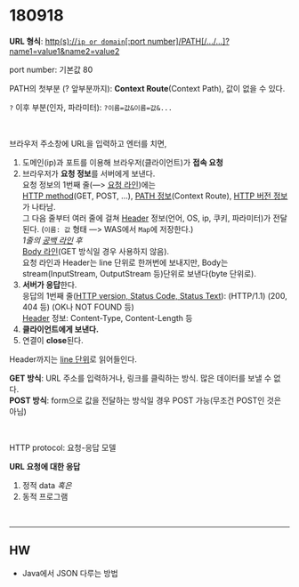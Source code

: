 # 180918

**URL 형식**: <u>http(s)://`ip or domain`[:port number]/PATH[/.../...]?name1=value1&name2=value2</u>

port number: 기본값 80

PATH의 첫부분 (? 앞부분까지): **Context Route**(Context Path), 값이 없을 수 있다.

`?` 이후 부분(인자, 파라미터): `?이름=값&이름=값&...`

<br>

브라우저 주소창에 URL을 입력하고 엔터를 치면,

1. 도메인(ip)과 포트를 이용해 브라우저(클라이언트)가 **접속 요청**
2. 브라우저가 **요청 정보**를 서버에게 보낸다.  
   요청 정보의 1번째 줄(—> <u>요청 라인</u>)에는  
   <u>HTTP method</u>(GET, POST, …), <u>PATH 정보</u>(Context Route), <u>HTTP 버전 정보</u>가 나타남.  
   그 다음 줄부터 여러 줄에 걸쳐 <u>Header</u> 정보(언어, OS, ip, 쿠키, 파라미터)가 전달된다. (`이름: 값` 형태 —> WAS에서 `Map`에 저장한다.)  
   *1줄의 <u>공백 라인</u> 후*  
   <u>Body 라인</u>(GET 방식일 경우 사용하지 않음).  
   요청 라인과 Header는 line 단위로 한꺼번에 보내지만, Body는 stream(InputStream, OutputStream 등)단위로 보낸다(byte 단위로).
3. **서버가 응답**한다.  
   응답의 1번째 줄(<u>HTTP version, Status Code, Status Text</u>): (HTTP/1.1) (200, 404 등) (OK나 NOT FOUND 등)  
   <u>Header</u> 정보: Content-Type, Content-Length 등
4. **클라이언트에게 보낸다.**
5. 연결이 **close**된다.

Header까지는 <u>line 단위</u>로 읽어들인다.

**GET 방식**: URL 주소를 입력하거나, 링크를 클릭하는 방식. 많은 데이터를 보낼 수 없다.  
**POST 방식**: form으로 값을 전달하는 방식일 경우 POST 가능(무조건 POST인 것은 아님)

<br>

HTTP protocol: 요청-응답 모델

**URL 요청에 대한 응답**  
1) 정적 data *혹은*  
2) 동적 프로그램

<br>

---

## HW

- Java에서 JSON 다루는 방법